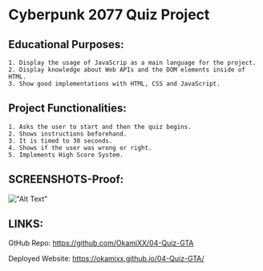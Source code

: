 # Cyberpunk 2077 Quiz Project

## Educational Purposes:
    1. Display the usage of JavaScrip as a main language for the project.
    2. Display knowledge about Web APIs and the DOM elements inside of HTML.
    3. Show good implementations with HTML, CSS and JavaScript.

## Project Functionalities:
    1. Asks the user to start and then the quiz begins.
    2. Shows instructions beforehand.
    3. It is timed to 30 seconds.
    4. Shows if the user was wrong or right.
    5. Implements High Score System.

## SCREENSHOTS-Proof:

!["Alt Text"](./assets/img/Cyberpunk%20QUIZ.gif)


## LINKS:

GtHub Repo: https://github.com/OkamiXX/04-Quiz-GTA

Deployed Website: https://okamixx.github.io/04-Quiz-GTA/
